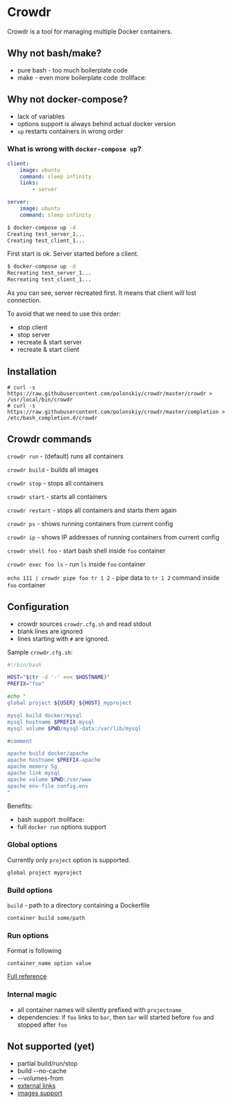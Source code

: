 # Crowdr

Crowdr is a tool for managing multiple Docker containers.

## Why not bash/make?

* pure bash - too much boilerplate code
* make - even more boilerplate code :trollface:

## Why not docker-compose?

* lack of variables
* options support is always behind actual docker version
* `up` restarts containers in wrong order

### What is wrong with `docker-compose up`?

```yaml
client:
    image: ubuntu
    command: sleep infinity
    links:
        - server

server:
    image: ubuntu
    command: sleep infinity
```

```bash
$ docker-compose up -d
Creating test_server_1...
Creating test_client_1...
```
First start is ok. Server started before a client.

```bash
$ docker-compose up -d
Recreating test_server_1...
Recreating test_client_1...
```
As you can see, server recreated first. It means that client will lost connection.

To avoid that we need to use this order:

* stop client
* stop server
* recreate & start server
* recreate & start client

## Installation

```
# curl -s https://raw.githubusercontent.com/polonskiy/crowdr/master/crowdr > /usr/local/bin/crowdr
# curl -s https://raw.githubusercontent.com/polonskiy/crowdr/master/completion > /etc/bash_completion.d/crowdr
```

## Crowdr commands

`crowdr run` - (default) runs all containers

`crowdr build` - builds all images

`crowdr stop` - stops all containers

`crowdr start` - starts all containers

`crowdr restart` - stops all containers and starts them again

`crowdr ps` - shows running containers from current config

`crowdr ip` - shows IP addresses of running containers from current config

`crowdr shell foo` - start bash shell inside `foo` container

`crowdr exec foo ls` - run `ls` inside `foo` container

`echo 111 | crowdr pipe foo tr 1 2` - pipe data to `tr 1 2` command inside `foo` container

## Configuration

* crowdr sources `crowdr.cfg.sh` and read stdout
* blank lines are ignored
* lines starting with `#` are ignored.

Sample `crowdr.cfg.sh`:
```bash
#!/bin/bash

HOST="$(tr -d '-' <<< $HOSTNAME)"
PREFIX="foo"

echo "
global project ${USER}_${HOST}_myproject

mysql build docker/mysql
mysql hostname $PREFIX-mysql
mysql volume $PWD/mysql-data:/var/lib/mysql

#comment

apache build docker/apache
apache hostname $PREFIX-apache
apache memory 5g
apache link mysql
apache volume $PWD:/var/www
apache env-file config.env
"
```

Benefits:
* bash support :trollface:
* full `docker run` options support

### Global options

Currently only `project` option is supported.

```
global project myproject
```

### Build options

`build` - path to a directory containing a Dockerfile

```
container build some/path
```

### Run options

Format is following
```
container_name option value
```

[Full reference](https://docs.docker.com/reference/commandline/cli/#run)

### Internal magic

* all container names will silently prefixed with `projectname_`
* dependencies: if `foo` links to `bar`, then `bar` will started before `foo` and stopped after `foo`

## Not supported (yet)

* partial build/run/stop
* build --no-cache
* --volumes-from
* [external links](https://docs.docker.com/compose/yml/#external_links)
* [images support](https://docs.docker.com/compose/yml/#image)
